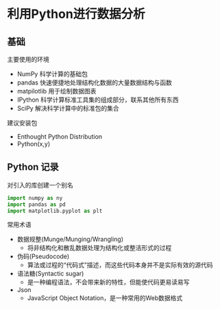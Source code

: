 # 利用Python进行数据分析

## 基础

主要使用的环境

- NumPy 科学计算的基础包
- pandas 快速便捷地处理结构化数据的大量数据结构与函数
- matpilotlib 用于绘制数据图表
- IPython 科学计算标准工具集的组成部分，联系其他所有东西
- SciPy 解决科学计算中的标准包的集合

建议安装包
- Enthought Python Distribution
- Python(x,y)

## Python 记录

对引入的库创建一个别名

``` Python
import numpy as ny
import pandas as pd
import matplotlib.pyplot as plt
```

常用术语
- 数据规整(Munge/Munging/Wrangling)
  - 将非结构化和散乱数据处理为结构化或整洁形式的过程
- 伪码(Pseudocode)
  - 算法或过程的“代码式”描述，而这些代码本身并不是实际有效的源代码
- 语法糖(Syntactic sugar)
  - 是一种编程语法，不会带来新的特性，但能使代码更易读易写
- Json
  - JavaScript Object Notation，是一种常用的Web数据格式